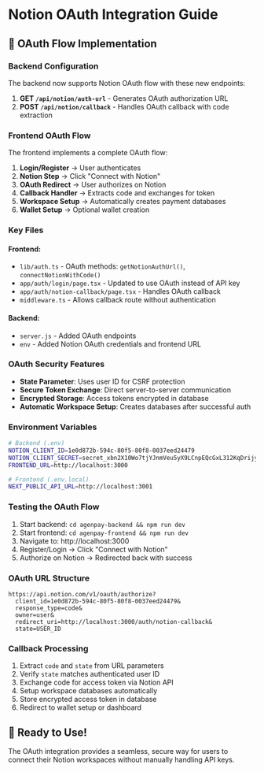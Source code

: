 # Notion OAuth Integration Guide

## 🔐 OAuth Flow Implementation

### Backend Configuration

The backend now supports Notion OAuth flow with these new endpoints:

1. **GET `/api/notion/auth-url`** - Generates OAuth authorization URL
2. **POST `/api/notion/callback`** - Handles OAuth callback with code extraction

### Frontend OAuth Flow

The frontend implements a complete OAuth flow:

1. **Login/Register** → User authenticates
2. **Notion Step** → Click "Connect with Notion" 
3. **OAuth Redirect** → User authorizes on Notion
4. **Callback Handler** → Extracts code and exchanges for token
5. **Workspace Setup** → Automatically creates payment databases
6. **Wallet Setup** → Optional wallet creation

### Key Files

#### Frontend:
- `lib/auth.ts` - OAuth methods: `getNotionAuthUrl()`, `connectNotionWithCode()`
- `app/auth/login/page.tsx` - Updated to use OAuth instead of API key
- `app/auth/notion-callback/page.tsx` - Handles OAuth callback
- `middleware.ts` - Allows callback route without authentication

#### Backend:
- `server.js` - Added OAuth endpoints
- `env` - Added Notion OAuth credentials and frontend URL

### OAuth Security Features

- **State Parameter**: Uses user ID for CSRF protection
- **Secure Token Exchange**: Direct server-to-server communication
- **Encrypted Storage**: Access tokens encrypted in database
- **Automatic Workspace Setup**: Creates databases after successful auth

### Environment Variables

```bash
# Backend (.env)
NOTION_CLIENT_ID=1e0d872b-594c-80f5-80f8-0037eed24479
NOTION_CLIENT_SECRET=secret_xbn2X10Wo7tjYJnmVeu5yX9LCnpEQcGxL312KqDrijy
FRONTEND_URL=http://localhost:3000

# Frontend (.env.local)
NEXT_PUBLIC_API_URL=http://localhost:3001
```

### Testing the OAuth Flow

1. Start backend: `cd agenpay-backend && npm run dev`
2. Start frontend: `cd agenpay-frontend && npm run dev`
3. Navigate to: http://localhost:3000
4. Register/Login → Click "Connect with Notion"
5. Authorize on Notion → Redirected back with success

### OAuth URL Structure

```
https://api.notion.com/v1/oauth/authorize?
  client_id=1e0d872b-594c-80f5-80f8-0037eed24479&
  response_type=code&
  owner=user&
  redirect_uri=http://localhost:3000/auth/notion-callback&
  state=USER_ID
```

### Callback Processing

1. Extract `code` and `state` from URL parameters
2. Verify `state` matches authenticated user ID
3. Exchange code for access token via Notion API
4. Setup workspace databases automatically
5. Store encrypted access token in database
6. Redirect to wallet setup or dashboard

## 🎯 Ready to Use!

The OAuth integration provides a seamless, secure way for users to connect their Notion workspaces without manually handling API keys. 